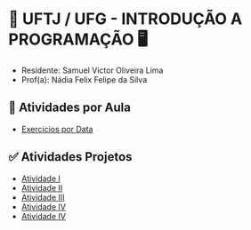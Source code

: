 # 🏦 UFTJ / UFG - INTRODUÇÃO A PROGRAMAÇÃO 🖥️

- Residente: Samuel Victor Oliveira Lima
- Prof(a): Nádia Felix Felipe da Silva

## 📆 Atividades por Aula
- [Exercicios por Data](https://github.com/Residencia-em-Tecnologia-TJGO/Introducao-Programacao/tree/exercicios-aula)

## ✅ Atividades Projetos

- [Atividade I](https://github.com/Residencia-em-Tecnologia-TJGO/Introducao-Programacao)
- [Atividade II](https://github.com/Residencia-em-Tecnologia-TJGO/Introducao-Programacao)
- [Atividade III](https://github.com/Residencia-em-Tecnologia-TJGO/Introducao-Programacao)
- [Atividade IV](https://github.com/Residencia-em-Tecnologia-TJGO/Introducao-Programacao)
- [Atividade IV](https://github.com/Residencia-em-Tecnologia-TJGO/Introducao-Programacao)
